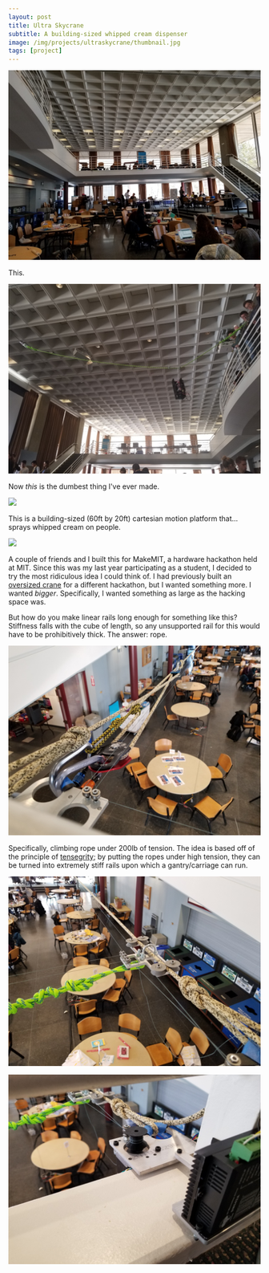 ```yaml
---
layout: post
title: Ultra Skycrane
subtitle: A building-sized whipped cream dispenser
image: /img/projects/ultraskycrane/thumbnail.jpg
tags: [project]
---
```

![](/img/projects/ultraskycrane/1.jpg)

This.

![](/img/projects/ultraskycrane/2.jpg)

Now _this_ is the dumbest thing I've ever made.

![](/img/projects/ultraskycrane/3.gif)

This is a building-sized (60ft by 20ft) cartesian motion platform that... sprays whipped cream on people.

![](/img/projects/ultraskycrane/4.gif)

A couple of friends and I built this for MakeMIT, a hardware hackathon held at MIT. Since this was my last year participating as a student, I decided to try the most ridiculous idea I could think of. I had previously built an [oversized crane](/2018-11-01-skycrane) for a different hackathon, but I wanted something more. I wanted _bigger_. Specifically, I wanted something as large as the hacking space was.

But how do you make linear rails long enough for something like this? Stiffness falls with the cube of length, so any unsupported rail for this would have to be prohibitively thick. The answer: rope.

![](/img/projects/ultraskycrane/5.jpg)

Specifically, climbing rope under 200lb of tension. The idea is based off of the principle of [tensegrity](https://en.wikipedia.org/wiki/Tensegrity); by putting the ropes under high tension, they can be turned into extremely stiff rails upon which a gantry/carriage can run.

![](/img/projects/ultraskycrane/6.jpg)

![](/img/projects/ultraskycrane/7.jpg)

